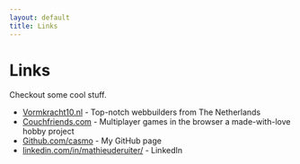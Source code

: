 ```yaml
---
layout: default
title: Links
---
```


# Links

Checkout some cool stuff.

* <a href="https://vormkracht10.nl" target="_blank">Vormkracht10.nl</a> - Top-notch webbuilders from The Netherlands
* <a href="https://couchfriends.com" target="_blank">Couchfriends.com</a> - Multiplayer games in the browser a made-with-love hobby project
* <a href="https://github.com/casmo" target="_blank">Github.com/casmo</a> - My GitHub page
* <a href="https://www.linkedin.com/in/mathieuderuiter/" target="_blank">linkedin.com/in/mathieuderuiter/</a> - LinkedIn